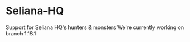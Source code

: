 # Seliana-HQ
Support for Seliana HQ's hunters &amp; monsters
We're currently working on branch 1.18.1
